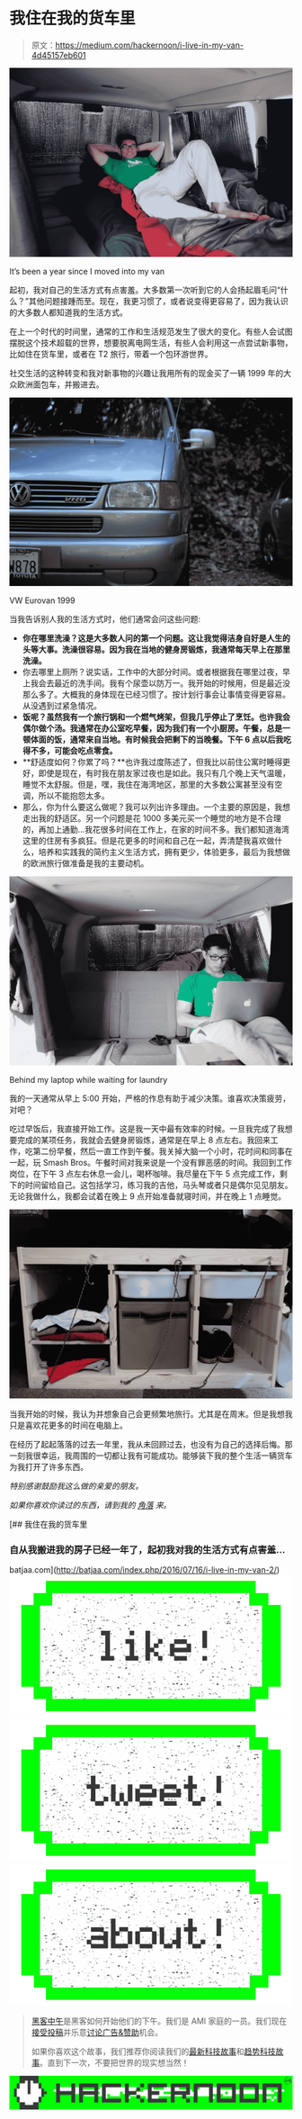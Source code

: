 # 我住在我的货车里

> 原文：<https://medium.com/hackernoon/i-live-in-my-van-4d45157eb601>

![](img/163ff345f7983810b05ec828f8ad131e.png)

It’s been a year since I moved into my van

起初，我对自己的生活方式有点害羞。大多数第一次听到它的人会扬起眉毛问“什么？”其他问题接踵而至。现在，我更习惯了，或者说变得更容易了，因为我认识的大多数人都知道我的生活方式。

在上一个时代的时间里，通常的工作和生活规范发生了很大的变化。有些人会试图摆脱这个技术超载的世界，想要脱离电网生活，有些人会利用这一点尝试新事物，比如住在货车里，或者在 T2 旅行，带着一个包环游世界。

社交生活的这种转变和我对新事物的兴趣让我用所有的现金买了一辆 1999 年的大众欧洲面包车，并搬进去。

![](img/7d9ff87e046234699ec18ffff33a2e4e.png)

VW Eurovan 1999

当我告诉别人我的生活方式时，他们通常会问这些问题:

*   **你在哪里洗澡？这是大多数人问的第一个问题。这让我觉得洁身自好是人生的头等大事。洗澡很容易。因为我在当地的健身房锻炼，我通常每天早上在那里洗澡。**
*   你去哪里上厕所？说实话，工作中的大部分时间。或者根据我在哪里过夜，早上我会去最近的洗手间。我有个尿壶以防万一。我开始的时候用，但是最近没那么多了。大概我的身体现在已经习惯了。按计划行事会让事情变得更容易。从没遇到过紧急情况。
*   **饭呢？虽然我有一个旅行锅和一个燃气烤架，但我几乎停止了烹饪。也许我会偶尔做个汤。我通常在办公室吃早餐，因为我们有一个小厨房。午餐，总是一顿体面的饭，通常来自当地。有时候我会把剩下的当晚餐。下午 6 点以后我吃得不多，可能会吃点零食。**
*   **舒适度如何？你累了吗？**也许我过度陈述了，但我比以前住公寓时睡得更好，即使是现在，有时我在朋友家过夜也是如此。我只有几个晚上天气温暖，睡觉不太舒服。但是，嘿，我住在海湾地区，那里的大多数公寓甚至没有空调，所以不能抱怨太多。
*   那么，你为什么要这么做呢？我可以列出许多理由。一个主要的原因是，我想走出我的舒适区。另一个问题是花 1000 多美元买一个睡觉的地方是不合理的，再加上通勤...我花很多时间在工作上，在家的时间不多。我们都知道海湾这里的住房有多疯狂。但是花更多的时间和自己在一起，弄清楚我喜欢做什么，培养和实践我的简约主义生活方式，拥有更少，体验更多，最后为我想做的欧洲旅行做准备是我的主要动机。

![](img/62770e32851f93a4af27eff22784233f.png)

Behind my laptop while waiting for laundry

我的一天通常从早上 5:00 开始，严格的作息有助于减少决策。谁喜欢决策疲劳，对吧？

吃过早饭后，我直接开始工作。这是我一天中最有效率的时候。一旦我完成了我想要完成的某项任务，我就会去健身房锻炼，通常是在早上 8 点左右。我回来工作，吃第二份早餐，然后一直工作到午餐。我关掉大脑一个小时，花时间和同事在一起，玩 Smash Bros。午餐时间对我来说是一个没有罪恶感的时间。我回到工作岗位，在下午 3 点左右休息一会儿，喝杯咖啡。我尽量在下午 5 点完成工作，剩下的时间留给自己。这包括学习，练习我的吉他，马头琴或者只是偶尔见见朋友。无论我做什么，我都会试着在晚上 9 点开始准备就寝时间，并在晚上 1 点睡觉。

![](img/c3763921babd8a4dd23ef7247e677d7f.png)

当我开始的时候，我认为并想象自己会更频繁地旅行。尤其是在周末。但是我想我只是喜欢花更多的时间在电脑上。

在经历了起起落落的过去一年里，我从未回顾过去，也没有为自己的选择后悔。那一刻我很幸运，我周围的一切都让我有可能成功。能够装下我的整个生活一辆货车为我打开了许多东西。

*特别感谢鼓励我这么做的亲爱的朋友。*

*如果你喜欢你读过的东西，请到我的* [*角落*](http://batjaa.com) *来。*

[](http://batjaa.com/index.php/2016/07/16/i-live-in-my-van-2/) [## 我住在我的货车里

### 自从我搬进我的房子已经一年了，起初我对我的生活方式有点害羞…

batjaa.com](http://batjaa.com/index.php/2016/07/16/i-live-in-my-van-2/) [![](img/50ef4044ecd4e250b5d50f368b775d38.png)](http://bit.ly/HackernoonFB)[![](img/979d9a46439d5aebbdcdca574e21dc81.png)](https://goo.gl/k7XYbx)[![](img/2930ba6bd2c12218fdbbf7e02c8746ff.png)](https://goo.gl/4ofytp)

> [黑客中午](http://bit.ly/Hackernoon)是黑客如何开始他们的下午。我们是 AMI 家庭的一员。我们现在[接受投稿](http://bit.ly/hackernoonsubmission)并乐意[讨论广告&赞助](mailto:partners@amipublications.com)机会。
> 
> 如果你喜欢这个故事，我们推荐你阅读我们的[最新科技故事](http://bit.ly/hackernoonlatestt)和[趋势科技故事](https://hackernoon.com/trending)。直到下一次，不要把世界的现实想当然！

[![](img/be0ca55ba73a573dce11effb2ee80d56.png)](https://goo.gl/Ahtev1)